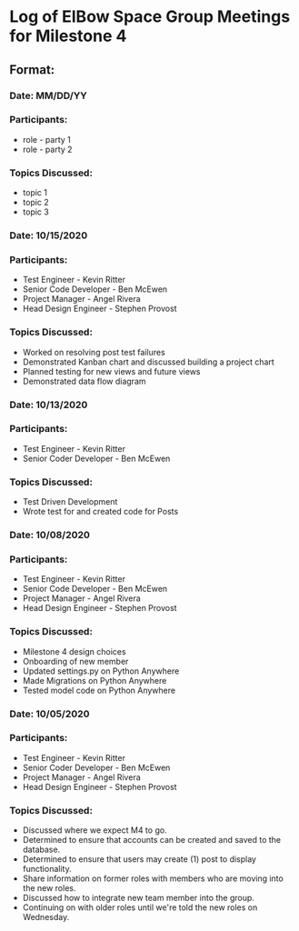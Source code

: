 # Log of ElBow Space Group Meetings for Milestone 4

## Format:
### Date: MM/DD/YY
### Participants: 
* role - party 1
* role - party 2
### Topics Discussed:
* topic 1
* topic 2
* topic 3

### Date: 10/15/2020
### Participants: 
* Test Engineer - Kevin Ritter
* Senior Code Developer - Ben McEwen
* Project Manager - Angel Rivera
* Head Design Engineer - Stephen Provost
### Topics Discussed:
* Worked on resolving post test failures
* Demonstrated Kanban chart and discussed building a project chart
* Planned testing for new views and future views
* Demonstrated data flow diagram 

### Date: 10/13/2020
### Participants: 
* Test Engineer - Kevin Ritter
* Senior Coder Developer - Ben McEwen
### Topics Discussed:
* Test Driven Development
* Wrote test for and created code for Posts

### Date: 10/08/2020
### Participants: 
* Test Engineer - Kevin Ritter
* Senior Code Developer - Ben McEwen
* Project Manager - Angel Rivera
* Head Design Engineer - Stephen Provost
### Topics Discussed:
* Milestone 4 design choices
* Onboarding of new member
* Updated settings.py on Python Anywhere
* Made Migrations on Python Anywhere
* Tested model code on Python Anywhere

### Date: 10/05/2020
### Participants: 
* Test Engineer - Kevin Ritter
* Senior Coder Developer - Ben McEwen
* Project Manager - Angel Rivera
* Head Design Engineer - Stephen Provost
### Topics Discussed:
* Discussed where we expect M4 to go.
* Determined to ensure that accounts can be created and saved to the database.
* Determined to ensure that users may create (1) post to display functionality.
* Share information on former roles with members who are moving into the new roles.
* Discussed how to integrate new team member into the group.
* Continuing on with older roles until we're told the new roles on Wednesday. 
